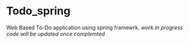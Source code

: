 # Todo_spring
Web Based To-Do application using spring framewrk.
*work in progress code will be updated once complemted*
